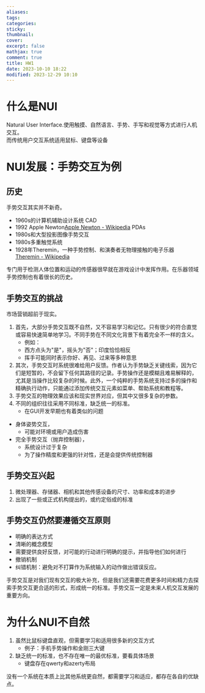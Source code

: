```yaml
---
aliases: 
tags: 
categories:
sticky:
thumbnail:
cover: 
excerpt: false
mathjax: true
comment: true
title: HW1
date: 2023-10-10 18:22
modified: 2023-12-29 10:10
---
```


# 什么是NUI

Natural User Interface.使用触摸、自然语言、手势、手写和视觉等方式进行人机交互。  
而传统用户交互系统适用鼠标、键盘等设备

# NUI发展：手势交互为例

## 历史

手势交互其实并不新奇。

- 1960s的计算机辅助设计系统 CAD
- 1992 Apple Newton[Apple Newton - Wikipedia](https://en.wikipedia.org/wiki/Apple_Newton) PDAs
- 1980s和大型投影图像手势交互
- 1980s多重触觉系统
- 1928年Theremin，一种手势控制、和演奏者无物理接触的电子乐器 [Theremin - Wikipedia](https://en.wikipedia.org/wiki/Theremin)

专门用于检测人体位置和运动的传感器很早就在游戏设计中发挥作用。在乐器领域手势控制也有着很长的历史。

## 手势交互的挑战

市场营销超前于现实。

1. 首先，大部分手势交互既不自然，又不容易学习和记忆。只有很少的符合直觉或容易快速简单地学习。不同手势在不同文化背景下有着完全不一样的含义。
	- 例如：
	- 西方点头为"是"，摇头为"否"；印度恰恰相反
	- 挥手可能同时表示你好、再见、过来等多种意思
2. 其次，手势交互时系统很难给用户反馈。作者认为手势缺乏关键线索，因为它们是短暂的，不会留下任何其路径的记录。手势操作还是模糊且难易解释的，尤其是当操作比较复杂的时候。此外，一个纯粹的手势系统支持过多的操作和精确执行动作，只能通过添加传统交互元素如菜单、帮助系统和教程等。
3. 手势交互的物理效果应该和现实世界对应，但其中又很多复杂的参数。
4. 不同的组织往往采用不同标准，缺乏统一的标准。
	- 在GUI开发早期也有着类似的问题

- 身体姿势交互，
	- 可能对环境或用户造成伤害
- 完全手势交互（抛弃控制器），
	- 系统设计过于复杂
	- 为了操作精度和更强的针对性，还是会提供传统控制器

## 手势交互兴起

1. 微处理器、存储器、相机和其他传感设备的尺寸、功率和成本的进步
2. 出现了一些或正式机构提出的，或约定俗成的标准

## 手势交互仍然要遵循交互原则

- 明确的表达方式
- 清晰的概念模型
- 需要提供良好反馈，对可能的行动进行明确的提示，并指导他们如何进行
- 撤销机制
- 纠错机制：避免对不打算作为系统输入的动作做出错误反应。

手势交互是对我们现有交互的极大补充，但是我们还需要花费更多时间和精力去探索手势交互更合适的形式，形成统一的标准。手势交互一定是未来人机交互发展的重要方向。

# 为什么NUI不自然

1. 虽然比鼠标键盘直观，但需要学习和适用很多新的交互方式
	- 例子：手机手势操作和金刚三大键
2. 缺乏统一的标准，也不存在唯一的最优标准，要看具体场景
	- 键盘存在qwerty和azerty布局

没有一个系统在本质上比其他系统更自然，都需要学习和适应，都存在各自的优缺点。